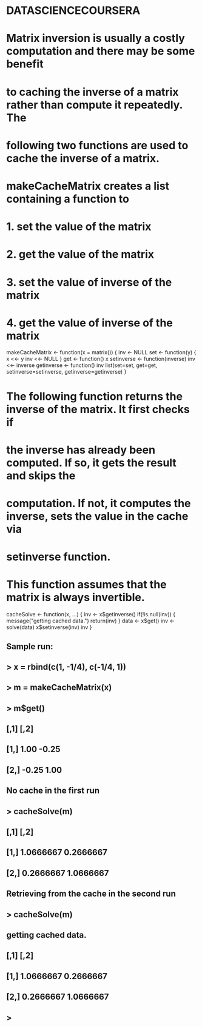 # DATASCIENCECOURSERA
# Matrix inversion is usually a costly computation and there may be some benefit
# to caching the inverse of a matrix rather than compute it repeatedly. The
# following two functions are used to cache the inverse of a matrix.

# makeCacheMatrix creates a list containing a function to
# 1. set the value of the matrix
# 2. get the value of the matrix
# 3. set the value of inverse of the matrix
# 4. get the value of inverse of the matrix
makeCacheMatrix <- function(x = matrix()) {
    inv <- NULL
    set <- function(y) {
        x <<- y
        inv <<- NULL
    }
    get <- function() x
    setinverse <- function(inverse) inv <<- inverse
    getinverse <- function() inv
    list(set=set, get=get, setinverse=setinverse, getinverse=getinverse)
}


# The following function returns the inverse of the matrix. It first checks if
# the inverse has already been computed. If so, it gets the result and skips the
# computation. If not, it computes the inverse, sets the value in the cache via
# setinverse function.

# This function assumes that the matrix is always invertible.
cacheSolve <- function(x, ...) {
    inv <- x$getinverse()
    if(!is.null(inv)) {
        message("getting cached data.")
        return(inv)
    }
    data <- x$get()
    inv <- solve(data)
    x$setinverse(inv)
    inv
}

## Sample run:
## > x = rbind(c(1, -1/4), c(-1/4, 1))
## > m = makeCacheMatrix(x)
## > m$get()
##       [,1]  [,2]
## [1,]  1.00 -0.25
## [2,] -0.25  1.00

## No cache in the first run
## > cacheSolve(m)
##           [,1]      [,2]
## [1,] 1.0666667 0.2666667
## [2,] 0.2666667 1.0666667

## Retrieving from the cache in the second run
## > cacheSolve(m)
## getting cached data.
##           [,1]      [,2]
## [1,] 1.0666667 0.2666667
## [2,] 0.2666667 1.0666667
## > 
